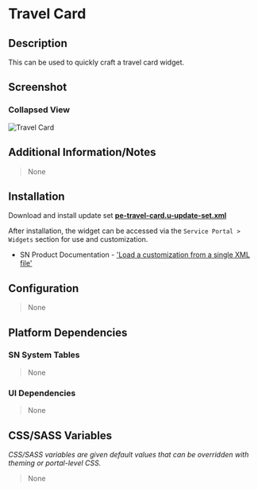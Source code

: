 # Travel Card

## Description

This can be used to quickly craft a travel card widget.

## Screenshot

### Collapsed View

![Travel Card](https://raw.githubusercontent.com/platform-experience/serviceportal-widget-library/master/src/pe-travel-card/images/pe-travel-card.png)

## Additional Information/Notes

> None

## Installation

Download and install update set **[pe-travel-card.u-update-set.xml](https://github.com/platform-experience/serviceportal-widget-library/blob/master/src/pe-travel-card/pe-travel-card.u-update-set.xml)**

After installation, the widget can be accessed via the `Service Portal > Widgets` section for use and customization.

* SN Product Documentation - ['Load a customization from a single XML file'](https://docs.servicenow.com/bundle/kingston-application-development/page/build/system-update-sets/task/t_SaveAnUpdateSetAsAnXMLFile.html)

## Configuration

> None

## Platform Dependencies

### SN System Tables

> None

### UI Dependencies

> None

## CSS/SASS Variables

_CSS/SASS variables are given default values that can be overridden with theming or portal-level CSS._

> None